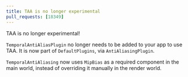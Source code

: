```yaml
---
title: TAA is no longer experimental
pull_requests: [18349]
---
```


TAA is no longer experimental!

`TemporalAntiAliasPlugin` no longer needs to be added to your app to use TAA. It is now part of `DefaultPlugins`, via `AntiAliasingPlugin`.

`TemporalAntiAliasing` now uses `MipBias` as a required component in the main world, instead of overriding it manually in the render world.
